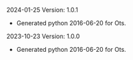2024-01-25 Version: 1.0.1
- Generated python 2016-06-20 for Ots.

2023-10-23 Version: 1.0.0
- Generated python 2016-06-20 for Ots.


